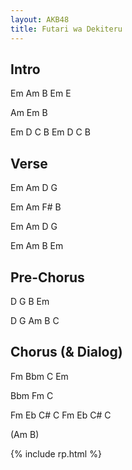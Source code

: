 ```yaml
---
layout: AKB48
title: Futari wa Dekiteru
---
```

## Intro 
Em  Am B Em E 

Am Em B 

Em D C B Em D C B 

## Verse 
Em Am D G 

Em Am F# B 

Em Am D G 

Em Am B Em 

## Pre-Chorus 
D G B Em 

D G Am B C 

## Chorus (& Dialog) 
Fm Bbm C Em 

Bbm Fm C 

Fm Eb C# C Fm Eb C# C 

(Am B) 

{% include rp.html %}
